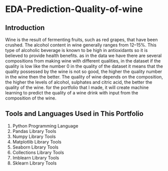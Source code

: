 # EDA-Prediction-Quality-of-wine
## Introduction
Wine is the result of fermenting fruits, such as red grapes, that have been crushed. The alcohol content in wine generally ranges from 12–15%. This type of alcoholic beverage is known to be high in antioxidants so it is believed to provide health benefits. as in the data we have there are several compositions from making wine with different qualities, in the dataset if the quality is low like the number 0 in the quality of the dataset it means that the quality possessed by the wine is not so good, the higher the quality number in the wine then the better. The quality of wine depends on the composition, the higher the levels of alcohol, sulphates and citric acid, the better the quality of the wine. for the portfolio that I made, it will create machine learning to predict the quality of a wine drink with input from the composition of the wine.
## Tools and Languages Used in This Portfolio
1. Python Programming Language
2. Pandas Library Tools
3. Numpy Library Tools
4. Matplotlib Library Tools
5. Seaborn Library Tools
6. Collections Library Tools
7. Imblearn Library Tools
8. Sklearn Library Tools
